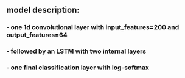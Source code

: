 
## model description:

### - one 1d convolutional layer with input_features=200 and output_features=64 
### - followed by an LSTM with two internal layers
### - one final classification layer with log-softmax
